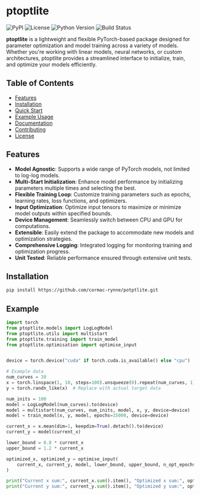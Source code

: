 # ptoptlite

![PyPI](https://img.shields.io/pypi/v/ptoptlite)
![License](https://img.shields.io/github/license/yourusername/ptoptlite)
![Python Version](https://img.shields.io/pypi/pyversions/ptoptlite)
![Build Status](https://github.com/yourusername/ptoptlite/workflows/CI/badge.svg)

**ptoptlite** is a lightweight and flexible PyTorch-based package designed for parameter optimization and model training across a variety of models. Whether you're working with linear models, neural networks, or custom architectures, ptoptlite provides a streamlined interface to initialize, train, and optimize your models efficiently.

## Table of Contents

- [Features](#features)
- [Installation](#installation)
- [Quick Start](#quick-start)
- [Example Usage](#example-usage)
- [Documentation](#documentation)
- [Contributing](#contributing)
- [License](#license)

## Features

- **Model Agnostic**: Supports a wide range of PyTorch models, not limited to log-log models.
- **Multi-Start Initialization**: Enhance model performance by initializing parameters multiple times and selecting the best.
- **Flexible Training Loop**: Customize training parameters such as epochs, learning rates, loss functions, and optimizers.
- **Input Optimization**: Optimize input tensors to maximize or minimize model outputs within specified bounds.
- **Device Management**: Seamlessly switch between CPU and GPU for computations.
- **Extensible**: Easily extend the package to accommodate new models and optimization strategies.
- **Comprehensive Logging**: Integrated logging for monitoring training and optimization progress.
- **Unit Tested**: Reliable performance ensured through extensive unit tests.

## Installation

<!-- You can install **ptoptlite** via [PyPI](https://pypi.org/) using `pip`: -->

```bash
pip install https://github.com/cormac-rynne/potptlite.git
```

## Example
```python
import torch
from ptoptlite.models import LogLogModel
from ptoptlite.utils import multistart
from ptoptlite.training import train_model
from ptoptlite.optimisation import optimise_input


device = torch.device("cuda" if torch.cuda.is_available() else "cpu")

# Example data
num_curves = 10
x = torch.linspace(1, 10, steps=100).unsqueeze(0).repeat(num_curves, 1)  # Shape: (num_curves, 100)
y = torch.randn_like(x)  # Replace with actual target data

num_inits = 100
model = LogLogModel(num_curves).to(device)
model = multistart(num_curves, num_inits, model, x, y, device=device)
model = train_model(x, y, model, epochs=15000, device=device)

current_x = x.mean(dim=1, keepdim=True).detach().to(device)
current_y = model(current_x)

lower_bound = 0.8 * current_x
upper_bound = 1.2 * current_x

optimized_x, optimized_y = optimise_input(
    current_x, current_y, model, lower_bound, upper_bound, n_opt_epochs=1000, device=device
)

print("Current x sum:", current_x.sum().item(), "Optimized x sum:", optimized_x.sum().item())
print("Current y sum:", current_y.sum().item(), "Optimized y sum:", optimized_y.sum().item())
```


